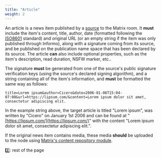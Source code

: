```yaml
---
title: "Article"
weight: 2
---
```


An article is a news item published by a [source](/information-distribution/sources) to the Matrix room. It **must** include the item's content, title, author, date (formatted following the [ISO8601](https://tools.ietf.org/html/rfc3339) standard) and original URL (or an empty string if the item was only published through Informo), along with a signature coming from its source, and be published on the publication name space that has been declared by its source. The article **can** also include optional properties, such as the item's description, read duration, NSFW marker, etc..

The signature **must** be generated from one of the source's public signature verification keys (using the source's declared signing algorithm), and a string containing all of the item's information, and **must** be formatted the same way as follows:

```
title=Lorem ipsum&author=Cicero&date=2006-01-06T15:04-07:00&url=https://lipsum.com/&content=Lorem ipsum dolor sit amet, consectetur adipiscing elit.
```

In the example string above, the target article is titled "Lorem ipsum", was written by "Cicero" on January 1st 2006 and can be found at "[https://lipsum.com/](https://lipsum.com/)" with the content "Lorem ipsum dolor sit amet, consectetur adipiscing elit.".

If the original news item contains media, these media **should** be uploaded to the node using [Matrix's content repository module](https://matrix.org/docs/spec/client_server/r0.4.0.html#id112).

2️⃣: rest of the page
